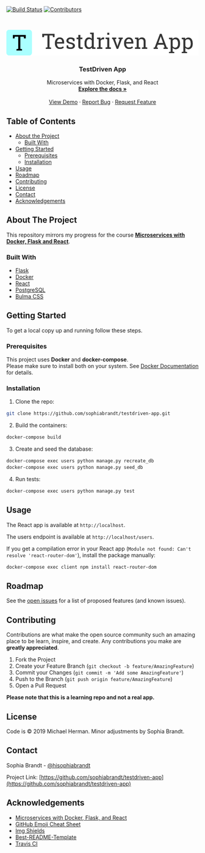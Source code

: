 <!-- PROJECT SHIELDS -->
<!--
-->

[![Build Status][build-shield]][build-url]
[![Contributors][contributors-shield]][contributors-url]

<!-- PROJECT LOGO -->
<br />
<p align="center">
  <a href="https://github.com/sophiabrandt/testdriven-app">
    <img src="logo.png" alt="Logo">
  </a>

  <h3 align="center">TestDriven App</h3>

  <p align="center">
    Microservices with Docker, Flask, and React
    <br />
    <a href="https://github.com/sophiabrandt/testdriven-app"><strong>Explore the docs »</strong></a>
    <br />
    <br />
    <a href="https://github.com/sophiabrandt/testdriven-app">View Demo</a>
    ·
    <a href="https://github.com/sophiabrandt/testdriven-app/issues">Report Bug</a>
    ·
    <a href="https://github.com/sophiabrandt/testdriven-app/issues">Request Feature</a>
  </p>
</p>

<!-- TABLE OF CONTENTS -->

## Table of Contents

- [About the Project](#about-the-project)
  - [Built With](#built-with)
- [Getting Started](#getting-started)
  - [Prerequisites](#prerequisites)
  - [Installation](#installation)
- [Usage](#usage)
- [Roadmap](#roadmap)
- [Contributing](#contributing)
- [License](#license)
- [Contact](#contact)
- [Acknowledgements](#acknowledgements)

<!-- ABOUT THE PROJECT -->

## About The Project

This repository mirrors my progress for the course **[Microservices with Docker, Flask and React][testdriven]**.

### Built With

- [Flask](https://palletsprojects.com/p/flask/)
- [Docker](https://www.docker.com/)
- [React](https://reactjs.org)
- [PostgreSQL](https://www.postgresql.org/)
- [Bulma CSS](https://bulma.io/)

<!-- GETTING STARTED -->

## Getting Started

To get a local copy up and running follow these steps.

### Prerequisites

This project uses **Docker** and **docker-compose**.  
Please make sure to install both on your system. See [Docker Documentation](https://docs.docker.com/) for details.

### Installation

1. Clone the repo:

```sh
git clone https://github.com/sophiabrandt/testdriven-app.git
```

2. Build the containers:

```sh
docker-compose build
```

3. Create and seed the database:

```sh
docker-compose exec users python manage.py recreate_db
docker-compose exec users python manage.py seed_db
```

4. Run tests:

```sh
docker-compose exec users python manage.py test
```

<!-- USAGE EXAMPLES -->

## Usage

The React app is available at `http://localhost`.

The users endpoint is available at `http://localhost/users`.

If you get a compilation error in your React app (`Module not found: Can't resolve 'react-router-dom'`), install the package manually:

```sh
docker-compose exec client npm install react-router-dom
```

<!-- ROADMAP -->

## Roadmap

See the [open issues](https://github.com/sophiabrandt/testdriven-app/issues) for a list of proposed features (and known issues).

<!-- CONTRIBUTING -->

## Contributing

Contributions are what make the open source community such an amazing place to be learn, inspire, and create. Any contributions you make are **greatly appreciated**.

1. Fork the Project
2. Create your Feature Branch (`git checkout -b feature/AmazingFeature`)
3. Commit your Changes (`git commit -m 'Add some AmazingFeature'`)
4. Push to the Branch (`git push origin feature/AmazingFeature`)
5. Open a Pull Request

**Please note that this is a learning repo and not a real app.**

<!-- LICENSE -->

## License

Code is &copy; 2019 Michael Herman. Minor adjustments by Sophia Brandt.

<!-- CONTACT -->

## Contact

Sophia Brandt - [@hisophiabrandt](https://twitter.com/hisophiabrandt)

Project Link: [https://github.com/sophiabrandt/testdriven-app](https://github.com/sophiabrandt/testdriven-app)

<!-- ACKNOWLEDGEMENTS -->

## Acknowledgements

- [Microservices with Docker, Flask, and React][testdriven]
- [GitHub Emoji Cheat Sheet](https://www.webpagefx.com/tools/emoji-cheat-sheet)
- [Img Shields](https://shields.io)
- [Best-README-Template][bestreadmetemplate]
- [Travis CI](https://travis-ci.org/)

<!-- MARKDOWN LINKS & IMAGES -->
<!-- https://www.markdownguide.org/basic-syntax/#reference-style-links -->

[build-shield]: https://travis-ci.org/sophiabrandt/testdriven-app.svg?branch=master
[build-url]: https://travis-ci.org/sophiabrandt/testdriven-app
[contributors-shield]: https://img.shields.io/badge/contributors-1-orange.svg?style=flat-square
[contributors-url]: https://github.com/sophiabrandt/testdriven-app/graphs/contributors
[bestreadmetemplate]: https://github.com/othneildrew/Best-README-Template
[testdriven]: https://testdriven.io/courses/microservices-with-docker-flask-and-react/
